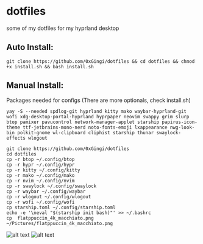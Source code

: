# dotfiles
some of my dotfiles for my hyprland desktop

## Auto Install: 
```git clone https://github.com/0xGingi/dotfiles && cd dotfiles && chmod +x install.sh && bash install.sh```

## Manual Install:

Packages needed for configs (There are more optionals, check install.sh)
```
yay -S --needed spdlog-git hyprland kitty mako waybar-hyprland-git wofi xdg-desktop-portal-hyprland hyprpaper neovim swappy grim slurp btop pamixer pavucontrol network-manager-applet starship papirus-icon-theme ttf-jetbrains-mono-nerd noto-fonts-emoji lxappearance nwg-look-bin polkit-gnome wl-clipboard cliphist starship thunar swaylock-effects wlogout 
```
```
git clone https://github.com/0xGingi/dotfiles
cd dotfiles
cp -r btop ~/.config/btop
cp -r hypr ~/.config/hypr
cp -r kitty ~/.config/kitty
cp -r mako ~/.config/mako
cp -r nvim ~/.config/nvim
cp -r swaylock ~/.config/swaylock
cp -r waybar ~/.config/waybar
cp -r wlogout ~/.config/wlogout
cp -r wofi ~/.config/wofi
cp starship.toml ~/.config/starship.toml
echo -e '\neval "$(starship init bash)"' >> ~/.bashrc
cp  flatppuccin_4k_macchiato.png ~/Pictures/flatppuccin_4k_macchiato.png
```

![alt text](https://github.com/0xGingi/dotfiles/blob/main/Screenshots/Desktop.png?raw=true)
![alt text](https://github.com/0xGingi/dotfiles/blob/main/Screenshots/Wofi.png?raw=true)

